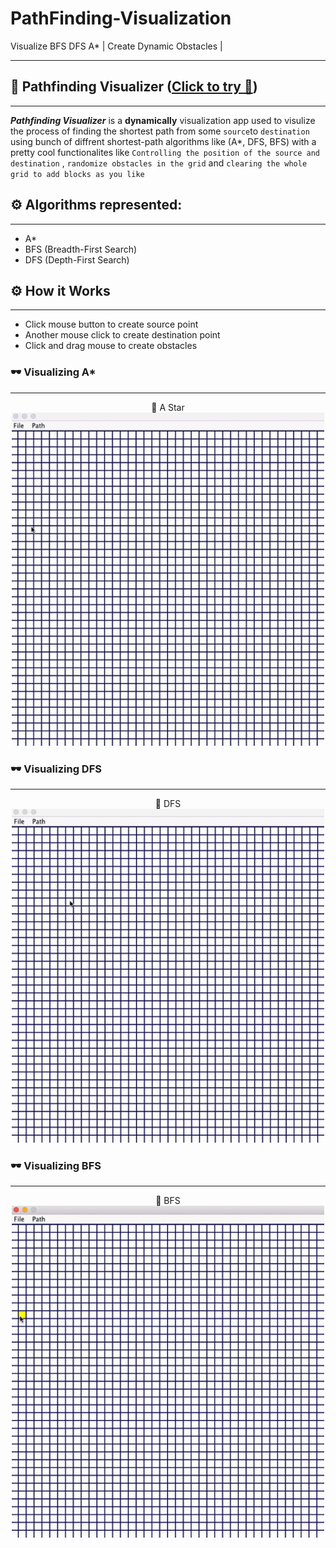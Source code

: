 # PathFinding-Visualization
Visualize BFS DFS A* | Create Dynamic Obstacles | 

---
## 🎈 Pathfinding Visualizer ([Click to try 🚀](https://github.com/mayankkt9/PathFinding-Visualization/blob/master/jar_file/PathVisualRun.jar))
------------------------------------------------------------------------------------------------------

**_Pathfinding Visualizer_** is a __dynamically__ visualization app used to visulize the process of finding the shortest path from some ```source```to ```destination``` using bunch of diffrent shortest-path algorithms like (A*, DFS, BFS) with a pretty cool functionalites like ```Controlling the position of the source and destination``` , ```randomize obstacles in the grid``` and ```clearing the whole grid to add blocks as you like```


## ⚙ Algorithms represented:
------------------
* A*
* BFS (Breadth-First Search)
* DFS (Depth-First Search)

## ⚙ How it Works
------------------

* Click mouse button to create source point
* Another mouse click to create destination point
* Click and drag mouse to create obstacles

### 🕶 Visualizing A*
----------

<div align="center" >
🎈 A Star
</div>
<div align="center">
<kbd>
<img width="500px" src="https://github.com/mayankkt9/PathFinding-Visualization/blob/master/gif/AStar.gif">
</kbd>

</div>

### 🕶 Visualizing DFS
----------
<div align="center" >
🎈 DFS
</div>
<div align="center">
 <kbd>
<img width="500px" src="https://github.com/mayankkt9/PathFinding-Visualization/blob/master/gif/DFS.gif">
</kbd>
</div>

### 🕶 Visualizing BFS 
----------

<div align="center" >
🎈 BFS
</div>
<div align="center">
<kbd>
<img width="500px" src="https://github.com/mayankkt9/PathFinding-Visualization/blob/master/gif/BFS.gif">
</kbd>
</div>
